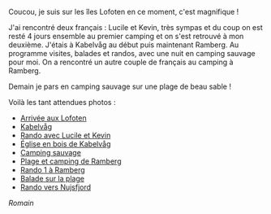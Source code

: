 Coucou, je suis sur les îles Lofoten en ce moment, c'est magnifique !

J'ai rencontré deux français : Lucile et Kevin, très sympas et du coup on
est resté 4 jours ensemble au premier camping et on s'est retrouvé à mon deuxième.
J'étais à Kabelvåg au début puis maintenant Ramberg.
Au programme visites, balades et randos, avec une nuit en camping sauvage pour moi.
On a rencontré un autre couple de français au camping à Ramberg.

Demain je pars en camping sauvage sur une plage de beau sable !

Voilà les tant attendues photos :

* [Arrivée aux Lofoten](https://drive.google.com/folderview?id=0BwlzJHbXHkEjZ1BubHg2R0FUWEk)
* [Kabelvåg](https://drive.google.com/folderview?id=0BwlzJHbXHkEjWFFnVGlXT29zdGs)
* [Rando avec Lucile et Kevin](https://drive.google.com/folderview?id=0BwlzJHbXHkEjLVNDcFhPRl9vZlk)
* [Église en bois de Kabelvåg](https://drive.google.com/folderview?id=0BwlzJHbXHkEjeUNOQ3NPZWtVQXc)
* [Camping sauvage](https://drive.google.com/folderview?id=0BwlzJHbXHkEjalBuTERFQmROV0k)
* [Plage et camping de Ramberg](https://drive.google.com/folderview?id=0BwlzJHbXHkEjWkJNdE1TcWE2WGM)
* [Rando 1 à Ramberg](https://drive.google.com/folderview?id=0BwlzJHbXHkEjbkptVkFCb0NKX1k)
* [Balade sur la plage](https://drive.google.com/folderview?id=0BwlzJHbXHkEjSlpBeUF4MFp1c2s)
* [Rando vers Nujsfjord](https://drive.google.com/folderview?id=0BwlzJHbXHkEjWDZHR2s1YWJ4V1E)

*Romain*
